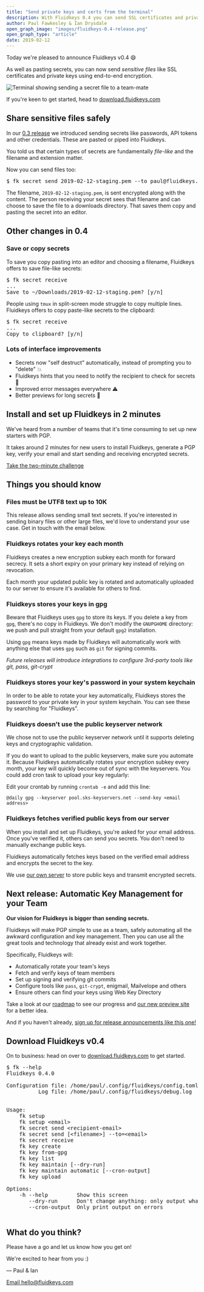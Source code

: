 ```yaml
---
title: "Send private keys and certs from the terminal"
description: With Fluidkeys 0.4 you can send SSL certificates and private keys direct from the terminal.
author: Paul Fawkesley & Ian Drysdale
open_graph_image: "images/fluidkeys-0.4-release.png"
open_graph_type: "article"
date: 2019-02-12
---
```


Today we're pleased to announce Fluidkeys v0.4 😄

As well as pasting secrets, you can now send *sensitive files* like SSL
certificates and private keys using end-to-end encryption.

![Terminal showing sending a secret file to a team-mate](/images/release-0-4-send-secret-file.svg)

If you're keen to get started, head to [download.fluidkeys.com](https://download.fluidkeys.com)

## Share sensitive files safely

In our [0.3 release](/blog/release-0-3-send-encrypted-secrets/) we introduced
sending secrets like passwords, API tokens and other credentials. These are pasted or piped into
Fluidkeys.

You told us that certain types of secrets are fundamentally *file-like* and the
filename and extension matter.

Now you can send files too:

<pre class="terminal">
<span class="prompt">$</span> fk secret send 2019-02-12-staging.pem --to paul@fluidkeys.com
</pre>

The filename, `2019-02-12-staging.pem`, is sent encrypted along with the content.  The person
receiving your secret sees that filename and can choose to save the file to a
downloads directory. That saves them copy and pasting the secret into an editor.

## Other changes in 0.4

### Save or copy secrets

To save you copy pasting into an editor and choosing a filename, Fluidkeys
offers to save file-like secrets:

<pre class="terminal">
<span class="prompt">$</span> fk secret receive
...
Save to ~/Downloads/2019-02-12-staging.pem? [y/n]
</pre>

People using `tmux` in split-screen mode struggle to copy multiple lines.
Fluidkeys offers to copy paste-like secrets to the clipboard:

<pre class="terminal">
<span class="prompt">$</span> fk secret receive
...
Copy to clipboard? [y/n]
</pre>


### Lots of interface improvements

* Secrets now "self destruct" automatically, instead of prompting you to "delete" 💥
* Fluidkeys hints that you need to notify the recipient to check for secrets 💬
* Improved error messages everywhere ⚠️
* Better previews for long secrets 🔎

## Install and set up Fluidkeys in 2 minutes

We've heard from a number of teams that it's time consuming to set up new
starters with PGP.

It takes around 2 minutes for new users to install Fluidkeys, generate a PGP
key, verify your email and start sending and receiving encrypted secrets.

[Take the two-minute challenge](https://download.fluidkeys.com)

## Things you should know

### Files must be UTF8 text up to 10K

This release allows sending small text secrets. If you're interested in sending
binary files or other large files, we'd love to understand your use case. Get
in touch with the email below.

### Fluidkeys rotates your key each month

Fluidkeys creates a new encryption subkey each month for forward secrecy. It
sets a short expiry on your primary key instead of relying on revocation.

Each month your updated public key is rotated and automatically uploaded to our
server to ensure it's available for others to find.

### Fluidkeys stores your keys in gpg

Beware that Fluidkeys uses `gpg` to store its keys. If you delete a key from
`gpg`, there's no copy in Fluidkeys. We don't modify the `GNUPGHOME` directory:
we push and pull straight from your default `gpg2` installation.

Using `gpg` means keys made by Fluidkeys will automatically work with anything else
that uses `gpg` such as `git` for signing commits.

*Future releases will introduce integrations to configure 3rd-party tools like git, pass, git-crypt*

### Fluidkeys stores your key's password in your system keychain

In order to be able to rotate your key automatically, Fluidkeys stores the
password to your private key in your system keychain. You can see these by
searching for "Fluidkeys".

### Fluidkeys doesn't use the public keyserver network

We chose not to use the public keyserver network until it supports deleting
keys and cryptographic validation.

If you do want to upload to the public keyservers, make sure you automate it.
Because Fluidkeys automatically rotates your encryption subkey every month,
your key will quickly become out of sync with the keyservers. You could add
cron task to upload your key regularly:

Edit your crontab by running `crontab -e` and add this line:

```
@daily gpg --keyserver pool.sks-keyservers.net --send-key <email address>
```

### Fluidkeys fetches verified public keys from our server

When you install and set up Fluidkeys, you're asked for your email address.
Once you've verified it, others can send you secrets. You don't need to
manually exchange public keys.

Fluidkeys automatically fetches keys based on the verified email address and
encrypts the secret to the key.

We use [our own server](https://github.com/fluidkeys/api) to store public keys
and transmit encrypted secrets.

## Next release: Automatic Key Management for your Team

**Our vision for Fluidkeys is bigger than sending secrets.**

Fluidkeys will make PGP simple to use as a team, safely automating all the awkward
configuration and key management. Then you can use all the great tools and
technology that already exist and work together.

Specifically, Fluidkeys will:

* Automatically rotate your team's keys
* Fetch and verify keys of team members
* Set up signing and verifying git commits
* Configure tools like `pass`, `git-crypt`, enigmail, Mailvelope and others
* Ensure others can find your keys using Web Key Directory

Take a look at our [roadmap](/#roadmap) to see our progress and [our new preview site](/fluidkeys-v1-preview/) for a better idea.

And if you haven't already, [sign up for release announcements like this one!](/)

## Download Fluidkeys v0.4

On to business: head on over to [download.fluidkeys.com](https://download.fluidkeys.com) to get started.

<pre class="terminal">
<span class="prompt">$</span> fk --help
Fluidkeys 0.4.0

Configuration file: /home/paul/.config/fluidkeys/config.toml
          Log file: /home/paul/.config/fluidkeys/debug.log


Usage:
    fk setup
    fk setup &lt;email&gt;
    fk secret send &lt;recipient-email&gt;
    fk secret send [&lt;filename&gt;] --to=&lt;email&gt;
    fk secret receive
    fk key create
    fk key from-gpg
    fk key list
    fk key maintain [--dry-run]
    fk key maintain automatic [--cron-output]
    fk key upload

Options:
    -h --help         Show this screen
       --dry-run      Don't change anything: only output what would happen
       --cron-output  Only print output on errors

</pre>

## What do you think?

Please have a go and let us know how you get on!

We're excited to hear from you :)

— Paul & Ian

[Email hello@fluidkeys.com](mailto:hello@fluidkeys.com)
